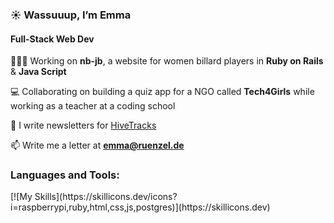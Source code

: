 <h3>☀️ Wassuuup, I’m Emma</h3>
<h4>Full-Stack Web Dev </h4>

👩🏼‍💻 Working on **nb-jb**, a website for women billard players in **Ruby on Rails** & **Java Script**

💻 Collaborating on building a quiz app for a NGO called **Tech4Girls** while working as a teacher at a coding school 

🐝 I write newsletters for [HiveTracks](www.hivetracks.com)

📫 Write me a letter at **emma@ruenzel.de**

<h3 align="left">Languages and Tools:</h3>
[![My Skills](https://skillicons.dev/icons?i=raspberrypi,ruby,html,css,js,postgres)](https://skillicons.dev)
